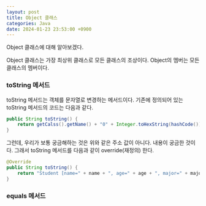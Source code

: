 ```yaml
---
layout: post
title: Object 클래스
categories: Java
date: 2024-01-23 23:53:00 +0900
---
```

Object 클래스에 대해 알아보겠다.

Object 클래스는 가장 최상위 클래스로 모든 클래스의 조상이다. Object의 멤버는 모든 클래스의 멤버이다.

### toString 메서드

toString 메서드는 객체를 문자열로 변경하는 메서드이다. 기존에 정의되어 있는 toString 메서드의 코드는 다음과 같다.

```java
public String toString() {
    return getCalss().getName() + "0" + Integer.toHexString(hashCode());
}
```

그런데, 우리가 보통 궁금해하는 것은 위와 같은 주소 값이 아니다. 내용이 궁금한 것이다. 그래서 toString 메서드를 다음과 같이 override(재정의) 한다.

```java
@Override
public String toString() {
    return "Student [name=" + name + ", age=" + age + ", major=" + major + "]";
}
```

### equals 메서드

